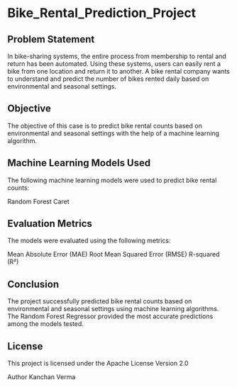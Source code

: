 # Bike_Rental_Prediction_Project

## Problem Statement

In bike-sharing systems, the entire process from membership to rental and return has been automated. Using these systems, users can easily rent a bike from one location and return it to another. A bike rental company wants to understand and predict the number of bikes rented daily based on environmental and seasonal settings.

## Objective

The objective of this case is to predict bike rental counts based on environmental and seasonal settings with the help of a machine learning algorithm.

## Machine Learning Models Used
The following machine learning models were used to predict bike rental counts:

Random Forest 
Caret

## Evaluation Metrics
The models were evaluated using the following metrics:

Mean Absolute Error (MAE)
Root Mean Squared Error (RMSE)
R-squared (R²)

## Conclusion
The project successfully predicted bike rental counts based on environmental and seasonal settings using machine learning algorithms. The Random Forest Regressor provided the most accurate predictions among the models tested.

## License
This project is licensed under the Apache License Version 2.0

Author
Kanchan Verma

